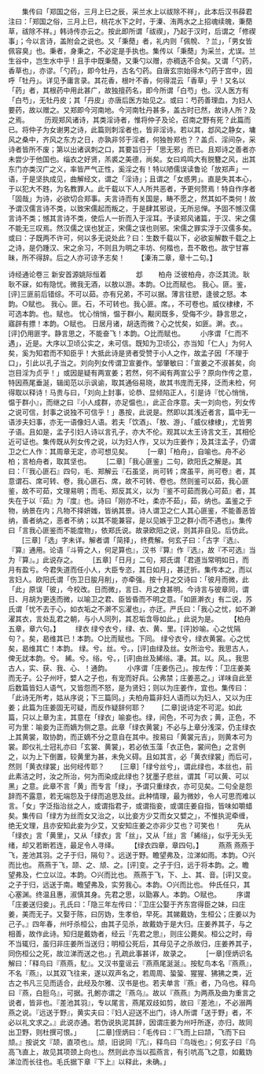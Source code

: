 <!-- { "loadSidebar": true } -->
　　集传曰「郑国之俗，三月上巳之辰，采兰水上以祓除不祥」，此本后汉书薛君注曰：「郑国之俗，三月上巳，桃花水下之时，于溱、洧两水之上招魂续魄，秉蕑草，祓除不祥。」韩诗传亦云之。按此即所谓「祓禊」，乃起于汉时，后谓之「修禊事」；今以言诗，盖附会之说也。又「秉蕑」者，礼内则「佩帨、？兰」，「男女皆佩容臭」也。秉者，身秉之，不必定是手执也。集传以「秉蕑」为采兰，尤误。兰生谷中，岂生水中乎！且手中既秉蕑，又秉勺以赠，亦稠迭不合矣。又谓「勺药，香草也」，亦谬。「勺药」，即今牡丹，古名勺药。自唐玄宗始得木勺药于宫中，因呼「牡丹」。详见予庸言录。其花香，根叶不香，何得混云「香草」乎！又名以「药」者，其根药中用此甚广，故独擅药名，即今所谓「白芍」也。汉人医方有「白芍」，无牡丹皮；其「丹皮」亦唐后医方始见之。或曰：芍药善理血，为妇人要药，故以赠之。又郑即今河南地。今河南牡丹甚多，盖古时已然，故诗人所？及之焉。
　　历观郑风诸诗，其类淫诗者，惟将仲子及论，召南之野有死？此篇而已。将仲子为女谢男之诗，此篇则刺淫者也，皆非淫诗。若以其，邶风之静女，墉风之桑中，齐风之东方之日，亦孰非邻于淫者，何独咎郑也？？盖贞、淫间杂，采诗者皆所不废；第以出诸讽刺之口，其要旨归于「思无邪」而已。且郑诗之善者亦未尝少于他国也。缁衣之好贤，羔裘之美德，尚矣。女曰鸡鸣大有脱簪之风，出其东门亦类汉广之义，率皆严气正性，奚淫之有！特以陋儒误读鲁论「放郑声」一语，于是坚执成见，曲解经文，谓之「淫诗」；且谓之「女惑男」。直是失其本心，于以犯大不韪，为名教罪人。此千载以下人人所共恶者，予更何赘焉！特自作序者「固哉」为诗，必欲切合郑事。夫言诗而有关国是，畴不愿之，然其如不类何！故予谓汉儒言诗不类，以致宋儒起而叛之，于是肆其邪说，无所忌惮。予固不憾汉儒言诗不类；憾其言诗不类，使后人一折而入于淫耳。予读郑风诸篇，于汉、宋之儒不能无三叹焉。然汉儒之误也犹正，宋儒之误也则邪。宋儒之罪实浮于汉儒多矣。或曰：子既两不许可，何以多无说处此？曰：生数千载以下，必欲妄解数千载之上之诗，是仍踵汉、宋之余习，不则且为明之丰坊、何楷也，吾不敢也。故宁甘寡昧，所不得辞。后之人亦可谅予志矣！
　　【溱洧二章，章十二句。】







诗经通论卷三
新安首源姚际恒着
　　　　邶
　　柏舟
泛彼柏舟，亦泛其流。耿耿不寐，如有隐忧。微我无酒，以敖以游。本韵。○比而赋也。
我心。匪。鉴，[评]三匪前后错综。不可以茹。亦有兄弟，不可以据。薄言往愬，逢彼之怒。本韵。○赋也。
我心。匪。石，不可转也。我心匪。席。，不可卷也。威仪棣棣，不可选本韵。也。赋也。
忧心悄悄，愠于群小。觏闵既多，受侮不少。静言思之，寤辟有摽！本韵。○赋也。
日居月诸，胡迭而微？心之忧矣，如匪。澣。衣。。[评]仍用匪字。静言思之，不能奋飞！本韵。○比而赋也。
　　小序谓「仁而不遇」，近是。大序以卫顷公实之，未可信。既知为卫顷公，亦当知「仁人」为何人矣，奚为知君而不知臣乎！大抵此诗是贤者受赞于小人之作，故孟子因「不理于口」，引此以孔子当之。刘向列女传谓卫宣姜作。邹肇敏曰：「宣姜之不淑甚矣，向岂目淫为贞乎！」或因是疑有两宣姜；若然，何不闻有两宣公乎？原向作传之意，特因燕尾垂涎，辑闺范以示讽谕，取其通俗易晓，故其书庞而无择，泛而未检，何得取以释诗！马贵与曰，「刘向上封事，论恭、显倾陷正人，引是诗『忧心悄悄，愠于群小』，而继之曰『小人成群，亦足愠也』，此正合序意。夫一刘向也，列女传之说可信，封事之说独不可信乎！」愚按，此说是。然即以其浅近者言，篇中无一语涉夫妇事，亦无一语像妇人语。若夫「饮酒」、「敖、游」、「威仪棣棣」，尤皆男子语。且如是，孟子引妇人诗以言孔子，亦大不伦。观其以太王诗言文王，其相伦近可证也。集传既从列女传之说，以为妇人作，又以为庄姜作；及其注孟子，仍谓卫之仁人作：其周章无定，亦可想见矣。
　　[一章]「柏舟」，自喻也。舟不必柏；言柏舟者，取其坚也。
　　[二章]「我心匪鉴」二句，欧阳氏之解是。其曰：「『我心匪石』四句，毛、郑解云『石虽坚，尚可转；席虽平，尚可卷』者，其意谓石、席可转、卷，我心匪石、席，故不可转、卷也。然则鉴可以茹，我心匪鉴，故不可茹，文理易明；而毛、郑反其义，以为『鉴不可茹而我心可茹』者，其失在于以『茹』为『度』也。诗曰「刚亦不吐，柔亦不茹」，茹，纳也。盖鉴之于物，纳景在内；凡物不择妍媸，皆纳其景。诗人谓卫之仁人其心匪鉴，不能善恶皆纳，善者纳之，恶者不纳；以其不能兼容，是以见嫉于卫之群小而不遇也」。集传曰「言我心匪鉴而不能度物」，依郑氏说。故录欧阳之说，则其非自见。后仿此。
　　[三章]「选」字未详。解者谓「简择」，终费解。何玄子曰：「古字『选』、『算』通用。论语『斗筲之人，何足算也』，汉书『算』作『选』，故『不可选』当为『算』。」此说存之。
　　[五章]「日月」二句，郑氏谓「君道当常明如日，而月有盈亏。今君失道而任小人，大臣专恣，其日如月」，甚迂折。集传本之，而以言妇人。欧阳氏谓「伤卫日朘月削」，亦牵强。按十月之交诗曰：「彼月而微，此「此」原误「彼」，今校改。日而微」，言日、月之食甚明。今诗言与彼章同，谓日、月胡为更迭而微，以喻卫之君、臣皆昏而不明之意。「如匪澣衣」有二说，苏氏谓「忧不去于心，如衣垢之不澣不忘濯也」，亦迂。严氏曰：「我心之忧，如不澣濯其衣，言处乱君之朝，与小人同列，其忍垢含辱如此。」此说为是。
　　【柏舟五章，章六句。】
　　绿衣
绿兮衣兮，绿、衣、黄、里。[评]妙喻。心之忧隔句？。矣，曷维其已！本韵。○比而赋也。下同。
绿兮衣兮，绿衣黄裳。心之忧矣，曷维其亡！本韵。
绿。兮。丝。兮。，[评]由绿及丝。女所治兮。我思古人，俾无訧本韵。兮。
絺。兮。绤。兮。，[评]由丝及絺绤。凄。其。以。风。。我思古人，实、获、我、心、！通韵。
　　小序谓「庄姜伤己」。按左传：「卫庄姜美而无子。公子州吁，嬖人之子也，有宠而好兵。公弗禁；庄姜恶之。」详味自此至后数篇皆妇人语气，又皆怨而不怒，是为贤妇；则以为庄姜作，宜也。集传曰：「此诗无所考，姑从序说；下三篇同。」夫柏舟篇非妇人语而以为妇人，又以为庄姜；此篇为庄姜固无可疑，而反作疑辞何耶？
　　[二章]说诗定不可泥。如此篇，只以上章为主，其意在「绿衣」喻妾也。绿，间色，不可为衣；黄，正色，不可为里：喻妾为正而嫡为侧之意。此章「绿衣黄裳」不必与上章分浅深，仍主绿衣上其黄裳，取协韵，而正嫡不分之意自在其中。按易曰「黄裳元吉」，则黄本可为裳。即仪礼士冠礼亦曰「玄裳、黄裳」，若必依玉藻「衣正色，裳间色」之言例之，以为上下倒置，较黄里为甚，未免义碍。且如其言，必「黄衣绿裳」而后可，然则「黄衣绿裳」出何经传耶？
　　[三章]「绿兮丝兮」，谓此绿也，本丝也，前此素洁之时，汝之所治，何为而染成此绿也？犹墨子悲丝，谓其「可以黄、可以黑」之意。此章不言「黄」而专言「绿」，予谓只重绿衣，亦可见矣。二句全是怨辞而不露意，若无端怨及于绿而追思及丝。此种情理，最为微妙，令人可思而难以言。「女」字泛指治丝之人，或谓指君子，或谓指妾，或谓庄姜自指，皆味如嚼蜡矣。集传曰「绿方为丝而女又治之，以比妾方少艾而女又嬖之」，不惟执泥牵缠，绝无文理，且亦安知此妾为少艾，又安知庄姜之亦非少艾也？可笑也！
　　先从「绿衣」言「黄里」，又从「绿衣」言「丝」，又从「丝」言「絺绤」，似乎无头无绪，却又若断若连，最足令人寻绎。
　　【绿衣四章，章四句。】
　　燕燕
燕燕于飞，差池其羽。之子于归，隔句？。远送于野。瞻望弗及，泣涕如雨。本韵。○兴而比也。
燕燕于飞，颉、之、颃、之。[评]变。之子于归，远于将本韵。之。瞻望弗及，伫立以泣。本韵。○兴而比也。
燕燕于飞，下、上、其、音。[评]又变。之子于归，远送于南。瞻望弗及，实劳我心。本韵。○兴而比也。
仲氏任只，其心塞渊。终温且惠，淑慎其身。先君之思，以勖寡人。本韵。○赋也。
　　序谓「庄姜送归妾」。孔氏曰：「隐三年左传曰：『卫庄公娶于齐东宫得臣之妹，曰庄姜，美而无子。又娶于陈，曰厉妫，生孝伯，早死。其娣戴妫，生桓公；庄姜以为己子。』四年春，州吁杀桓公，由其子见杀，故戴妫于是大归。庄姜养其子，与之相善，故作此诗。知归是戴妫者，经云『先君之思』，则庄公薨矣。桓公之时，母不当辄归，虽归非庄姜所当送归；明桓公死后，其母见子之杀故归，庄姜养其子，同伤桓公之死，故泣涕而送之也。」孔疏此事甚详，故录之。
　　[一章]侄炳识名解曰：「释鸟曰『燕燕，鳦』。又汉书童谣云『燕燕尾涎涎』。按鳦鸟本名『燕燕』，不名『燕』，以其双飞往来，遂以双声名之，若周周、蛩蛩、猩猩、狒狒之类，近古之书凡三见而适合，此经及尔雅、汉书是也。若夫单言『燕』者，乃乌也。释鸟曰『燕，白脰乌』，可据。孔鲋亦谓之『燕乌』。故以『燕燕』为两燕及曲为重言之说者，皆非也。『差池其羽』，专以尾言，燕尾双歧如剪，故曰『差池』，不必溺两燕之说。『远送于野』，黄实夫曰：『妇人迎送不出门，诗人所谓「送于野」者，不必以礼文求之。』此说亦通。若伪说执泥其辞，因谓庄姜为州吁所逐，亦归，故同出卫野，则杜撰可恨。」
　　[二章]侄炳曰：「毛传曰：『飞而上曰颉，飞而下曰颃。』按说文『颉，直项也』。颃，旧说同『亢』，释鸟曰『鸟咙也』；何玄子曰『鸟高飞直上，故见其项颈上向也』。然则此亦当以孤燕言，有引吭高飞之意，如戴妫涕泣而长往也。毛氏据下章『下上』以释此，未确。」
